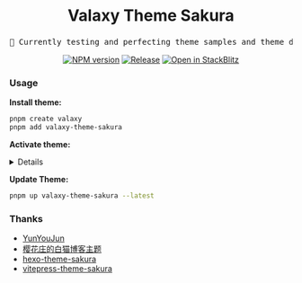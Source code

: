 <h1 align="center">Valaxy Theme Sakura</h1>
<pre align="center">
🧪 Currently testing and perfecting theme samples and theme documentation | <a href="https://sakura.valaxy.site/">Docs</a> | <a href="https://sakura.wrxinyue.org/">Demo</a> | <a href="./README.md">中文</a>
</pre>

<p align="center">
<a href="https://www.npmjs.com/package/valaxy-theme-sakura" rel="nofollow"><img src="https://img.shields.io/npm/v/valaxy-theme-sakura?color=0078E7" alt="NPM version"></a>
<a href="https://github.com/WRXinYue/valaxy-theme-sakura/actions/workflows/release.yml"><img src="https://github.com/WRXinYue/valaxy-theme-sakura/actions/workflows/release.yml/badge.svg" alt="Release"></a>
<a href="https://stackblitz.com/edit/stackblitz-starters-tqdtk7?file=README.md"><img src="https://developer.stackblitz.com/img/open_in_stackblitz_small.svg" alt="Open in StackBlitz"></a>
</p>

### Usage

**Install theme:**

```bash
pnpm create valaxy
pnpm add valaxy-theme-sakura
```

**Activate theme:**

<details>

```ts
// valaxy.config.ts
import { defineConfig } from 'valaxy'
import type { ThemeUserConfig } from 'valaxy-theme-sakura'

export default defineValaxyConfig<ThemeUserConfig>({
  theme: 'sakura'
})
```

<br></details>

**Update Theme:**

```bash
pnpm up valaxy-theme-sakura --latest
```

### Thanks

- [YunYouJun](https://valaxy.site/)
- [樱花庄的白猫博客主题](https://github.com/mashirozx/sakura)
- [hexo-theme-sakura](https://github.com/honjun/hexo-theme-sakura)
- [vitepress-theme-sakura](https://github.com/flaribbit/vitepress-theme-sakura)
